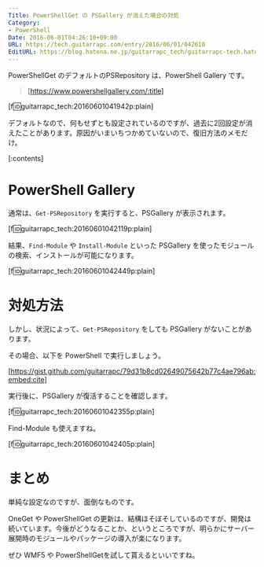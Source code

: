 ```yaml
---
Title: PowerShellGet の PSGallery が消えた場合の対処
Category:
- PowerShell
Date: 2016-06-01T04:26:10+09:00
URL: https://tech.guitarrapc.com/entry/2016/06/01/042610
EditURL: https://blog.hatena.ne.jp/guitarrapc_tech/guitarrapc-tech.hatenablog.com/atom/entry/6653812171399142678
---
```


PowerShellGet のデフォルトのPSRepository は、PowerShell Gallery です。

> [https://www.powershellgallery.com/:title]

[f:id:guitarrapc_tech:20160601041942p:plain]

デフォルトなので、何もせずとも設定されているのですが、過去に2回設定が消えたことがあります。原因がいまいちつかめていないので、復旧方法のメモだけ。


[:contents]

# PowerShell Gallery

通常は、```Get-PSRepository``` を実行すると、PSGallery が表示されます。

[f:id:guitarrapc_tech:20160601042119p:plain]

結果、```Find-Module``` や ```Install-Module``` といった PSGallery を使ったモジュールの検索、インストールが可能になります。

[f:id:guitarrapc_tech:20160601042449p:plain]

# 対処方法

しかし、状況によって、```Get-PSRepository``` をしても PSGallery がないことがあります。

その場合、以下を PowerShell で実行しましょう。

[https://gist.github.com/guitarrapc/79d31b8cd02649075642b77c4ae796ab:embed:cite]

実行後に、PSGallery が復活することを確認します。

[f:id:guitarrapc_tech:20160601042355p:plain]

Find-Module も使えますね。

[f:id:guitarrapc_tech:20160601042405p:plain]

# まとめ

単純な設定なのですが、面倒なものです。

OneGet や PowerShellGet の更新は、結構ほそぼそしているのですが、開発は続いています。今後がどうなることか、というところですが、明らかにサーバー展開時のモジュールやパッケージの導入が楽になります。

ぜひ WMF5 や PowerShellGetを試して貰えるといいですね。
